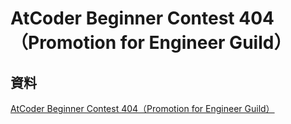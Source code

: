 # AtCoder Beginner Contest 404（Promotion for Engineer Guild）

## 資料

[AtCoder Beginner Contest 404（Promotion for Engineer Guild）](https://atcoder.jp/contests/abc404)
